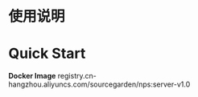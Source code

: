 # 使用说明

# Quick Start

**Docker Image**
registry.cn-hangzhou.aliyuncs.com/sourcegarden/nps:server-v1.0